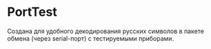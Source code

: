 # PortTest
Создана для удобного декодирования русских символов в пакете обмена (через serial-порт) с тестируемыми приборами.
